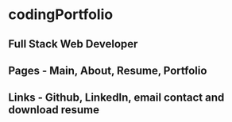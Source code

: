 # codingPortfolio

## Full Stack Web Developer
## Pages - Main, About, Resume, Portfolio
## Links - Github, LinkedIn, email contact and download resume